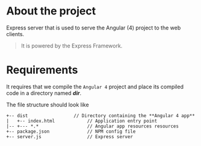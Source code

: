 # About the project
Express server that is used to serve the Angular (4) project to the web clients.

> It is powered by the Express Framework.

# Requirements
It requires that we compile the `Angular 4` project and place its compiled code in a directory named ***dir***.

The file structure should look like

```
+-- dist                 // Directory containing the **Angular 4 app**
|   +-- index.html            // Application entry point
|-- +--- *.*                  // Angular app resources resources
+-- package.json              // NPM config file
+-- server.js                 // Express server
```


